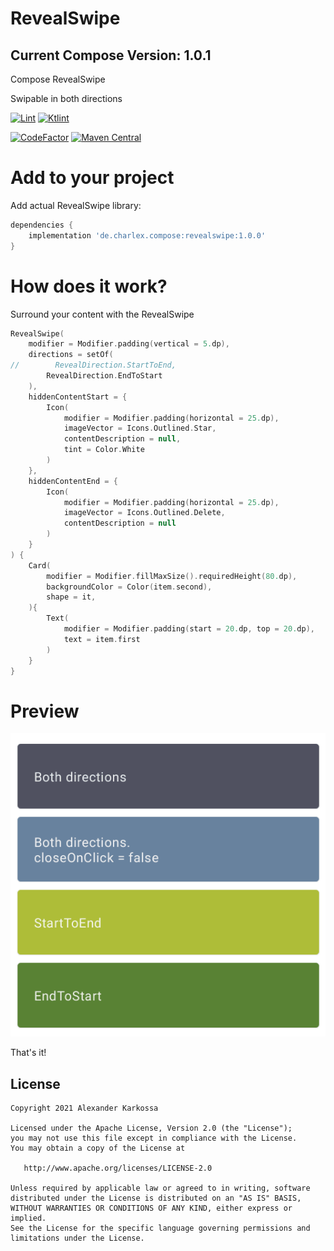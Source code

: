 # RevealSwipe
## Current Compose Version: 1.0.1
Compose RevealSwipe

Swipable in both directions

<a href="https://github.com/ch4rl3x/RevealSwipe/actions?query=workflow%3ALint"><img src="https://github.com/ch4rl3x/RevealSwipe/workflows/Lint/badge.svg" alt="Lint"></a>
<a href="https://github.com/ch4rl3x/RevealSwipe/actions?query=workflow%3AKtlint"><img src="https://github.com/ch4rl3x/RevealSwipe/workflows/Ktlint/badge.svg" alt="Ktlint"></a>

<a href="https://www.codefactor.io/repository/github/ch4rl3x/RevealSwipe"><img src="https://www.codefactor.io/repository/github/ch4rl3x/RevealSwipe/badge" alt="CodeFactor" /></a>
<a href="https://repo1.maven.org/maven2/de/charlex/compose/revealswipe/"><img src="https://img.shields.io/maven-central/v/de.charlex.compose/revealswipe" alt="Maven Central" /></a>


# Add to your project

Add actual RevealSwipe library:

```groovy
dependencies {
    implementation 'de.charlex.compose:revealswipe:1.0.0'
}
```

# How does it work?

Surround your content with the RevealSwipe

```kotlin
RevealSwipe(
    modifier = Modifier.padding(vertical = 5.dp),
    directions = setOf(
//        RevealDirection.StartToEnd,
        RevealDirection.EndToStart
    ),
    hiddenContentStart = {
        Icon(
            modifier = Modifier.padding(horizontal = 25.dp),
            imageVector = Icons.Outlined.Star,
            contentDescription = null,
            tint = Color.White
        )
    },
    hiddenContentEnd = {
        Icon(
            modifier = Modifier.padding(horizontal = 25.dp),
            imageVector = Icons.Outlined.Delete,
            contentDescription = null
        )
    }
) {
    Card(
        modifier = Modifier.fillMaxSize().requiredHeight(80.dp),
        backgroundColor = Color(item.second),
        shape = it,
    ){
        Text(
            modifier = Modifier.padding(start = 20.dp, top = 20.dp),
            text = item.first
        )
    }
}
```

# Preview

![RevealSwipe](https://github.com/ch4rl3x/RevealSwipe/blob/main/art/revealswipe.gif)


That's it!

License
--------

    Copyright 2021 Alexander Karkossa

    Licensed under the Apache License, Version 2.0 (the "License");
    you may not use this file except in compliance with the License.
    You may obtain a copy of the License at

       http://www.apache.org/licenses/LICENSE-2.0

    Unless required by applicable law or agreed to in writing, software
    distributed under the License is distributed on an "AS IS" BASIS,
    WITHOUT WARRANTIES OR CONDITIONS OF ANY KIND, either express or implied.
    See the License for the specific language governing permissions and
    limitations under the License.
